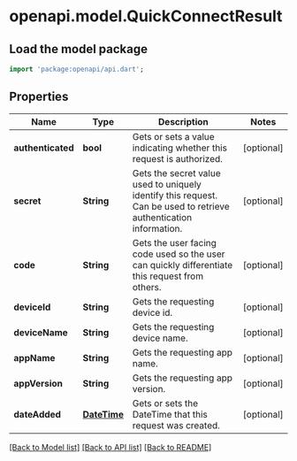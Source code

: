 # openapi.model.QuickConnectResult

## Load the model package
```dart
import 'package:openapi/api.dart';
```

## Properties
Name | Type | Description | Notes
------------ | ------------- | ------------- | -------------
**authenticated** | **bool** | Gets or sets a value indicating whether this request is authorized. | [optional] 
**secret** | **String** | Gets the secret value used to uniquely identify this request. Can be used to retrieve authentication information. | [optional] 
**code** | **String** | Gets the user facing code used so the user can quickly differentiate this request from others. | [optional] 
**deviceId** | **String** | Gets the requesting device id. | [optional] 
**deviceName** | **String** | Gets the requesting device name. | [optional] 
**appName** | **String** | Gets the requesting app name. | [optional] 
**appVersion** | **String** | Gets the requesting app version. | [optional] 
**dateAdded** | [**DateTime**](DateTime.md) | Gets or sets the DateTime that this request was created. | [optional] 

[[Back to Model list]](../README.md#documentation-for-models) [[Back to API list]](../README.md#documentation-for-api-endpoints) [[Back to README]](../README.md)


